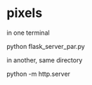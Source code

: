 # pixels

in one terminal

python flask_server_par.py

in another, same directory

python -m http.server
